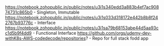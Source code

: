 https://notebook.zohopublic.in/public/notes/u3i1s340edd3a883b4ef7ac90874731c865b0 - Singleton, Immutable
https://notebook.zohopublic.in/public/notes/u3i1s033d318172e442b8b8f242767b93776c - Interface
https://notebook.zohopublic.in/public/notes/u3i1sa79b68153abe44d5aa93cc1d5b9f4dd9 - Functional Interface
https://github.com/orgs/udemy-dev-withK8s-AWS-codedecode/repositories? - Repo for full stack fodd app
